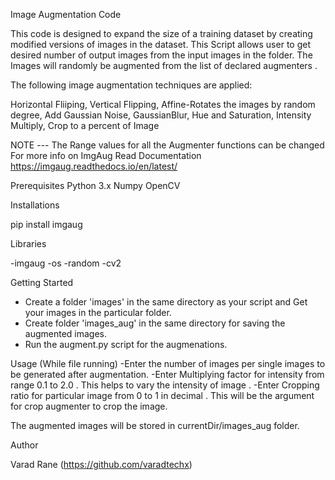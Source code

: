 Image Augmentation Code


This code is designed to expand the size of a training dataset by creating modified versions of images in the dataset.
This Script allows user to get desired number of output images from the input images in the folder.
The Images will randomly be augmented from the list of declared augmenters . 

The following image augmentation techniques are applied:

Horizontal Fliiping,
Vertical Flipping,
Affine-Rotates the images by random degree,
Add Gaussian Noise,
GaussianBlur,
Hue and Saturation,
Intensity Multiply,
Crop to a percent of Image

NOTE --- The Range values for all the Augmenter functions can be changed 
         For more info on ImgAug Read Documentation
          https://imgaug.readthedocs.io/en/latest/



Prerequisites
Python 3.x
Numpy
OpenCV

Installations 
 
 pip install imgaug



Libraries 

-imgaug
-os
-random
-cv2


Getting Started 

- Create a folder 'images' in the same directory as your script and Get your images in the particular folder.
- Create folder 'images_aug' in the same directory for saving the augmented images.
- Run the augment.py script for the augmenations.


Usage (While file running)
-Enter the number of images per single images to be generated after augmentation.
-Enter Multiplying factor for intensity from range 0.1 to 2.0 .
 This helps to vary the intensity of image .
-Enter Cropping ratio for particular image from 0 to 1 in decimal .
 This will be the argument for crop augmenter to crop the image.

The augmented images will be stored in currentDir/images_aug folder.


Author 

Varad Rane (https://github.com/varadtechx)









